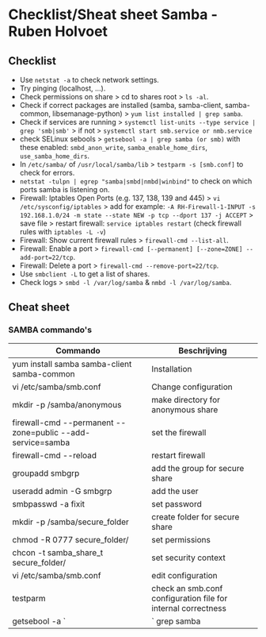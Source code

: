 # Checklist/Sheat sheet Samba - Ruben Holvoet

## Checklist

* Use `netstat -a` to check network settings.
* Try pinging (localhost, ...).
* Check permissions on share > cd to shares root > `ls -al`.
* Check if correct packages are installed (samba, samba-client, samba-common, libsemanage-python) > `yum list installed | grep samba`.
* Check if services are running > `systemctl list-units --type service | grep 'smb|smb'` > if not > `systemctl start smb.service or nmb.service`
* check SELinux sebools > `getsebool -a | grep samba (or smb)` with these enabled: `smbd_anon_write`, `samba_enable_home_dirs`, `use_samba_home_dirs`.
* In `/etc/samba/` of `/usr/local/samba/lib` > `testparm -s [smb.conf]` to check for errors.
* `netstat -tulpn | egrep "samba|smbd|nmbd|winbind"` to check on which ports samba is listening on.
* Firewall: Iptables Open Ports (e.g. 137, 138, 139 and 445) > `vi /etc/sysconfig/iptables` > add for example: `-A RH-Firewall-1-INPUT -s 192.168.1.0/24 -m state --state NEW -p tcp --dport 137 -j ACCEPT` > save file > restart firewall: `service iptables restart` (check firewall rules with `iptables -L -v`)
* Firewall: Show current firewall rules > `firewall-cmd --list-all`.
* Firewall: Enable a port > `firewall-cmd [--permanent] [--zone=ZONE] --add-port=22/tcp`.
* Firewall: Delete a port > `firewall-cmd --remove-port=22/tcp`.
* Use `smbclient -L` to get a list of shares.
* Check logs > `smbd -l /var/log/samba` & `nmbd -l /var/log/samba`.

## Cheat sheet

### SAMBA commando's

| Commando | Beschrijving |
|--------|--------|
|yum install samba samba-client samba-common| Installation|
|vi /etc/samba/smb.conf| Change configuration|
|mkdir -p /samba/anonymous| make directory for anonymous share|
|firewall-cmd --permanent --zone=public --add-service=samba| set the firewall|
|firewall-cmd --reload| restart firewall|
|groupadd smbgrp| add the group for secure share|
|useradd admin -G smbgrp| add the user|
|smbpasswd -a fixit| set password|
|mkdir -p /samba/secure_folder| create folder for secure share|
|chmod -R 0777 secure_folder/| set permissions|
|chcon -t samba_share_t secure_folder/| set security context|
|vi /etc/samba/smb.conf| edit configuration|
|testparm| check an smb.conf configuration file for internal correctness|
|getsebool -a `|` grep samba | samba sebools |
